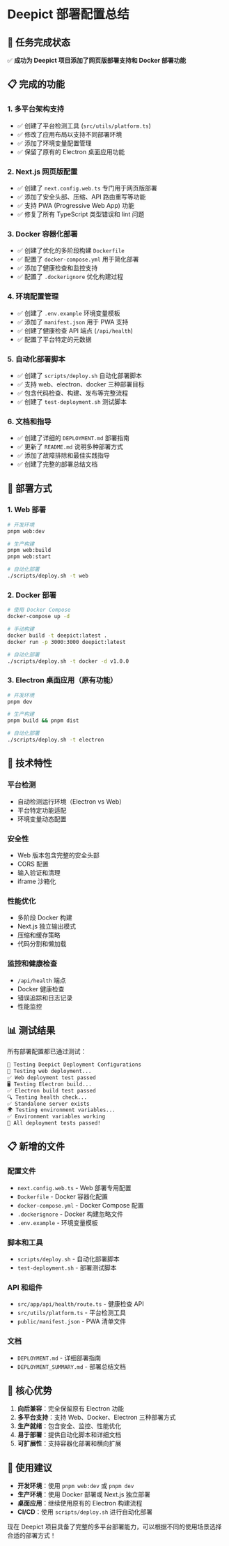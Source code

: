 # Deepict 部署配置总结

## 🎉 任务完成状态

✅ **成功为 Deepict 项目添加了网页版部署支持和 Docker 部署功能**

## 📋 完成的功能

### 1. 多平台架构支持

- ✅ 创建了平台检测工具 (`src/utils/platform.ts`)
- ✅ 修改了应用布局以支持不同部署环境
- ✅ 添加了环境变量配置管理
- ✅ 保留了原有的 Electron 桌面应用功能

### 2. Next.js 网页版配置

- ✅ 创建了 `next.config.web.ts` 专门用于网页版部署
- ✅ 添加了安全头部、压缩、API 路由重写等功能
- ✅ 支持 PWA (Progressive Web App) 功能
- ✅ 修复了所有 TypeScript 类型错误和 lint 问题

### 3. Docker 容器化部署

- ✅ 创建了优化的多阶段构建 `Dockerfile`
- ✅ 配置了 `docker-compose.yml` 用于简化部署
- ✅ 添加了健康检查和监控支持
- ✅ 配置了 `.dockerignore` 优化构建过程

### 4. 环境配置管理

- ✅ 创建了 `.env.example` 环境变量模板
- ✅ 添加了 `manifest.json` 用于 PWA 支持
- ✅ 创建了健康检查 API 端点 (`/api/health`)
- ✅ 配置了平台特定的元数据

### 5. 自动化部署脚本

- ✅ 创建了 `scripts/deploy.sh` 自动化部署脚本
- ✅ 支持 web、electron、docker 三种部署目标
- ✅ 包含代码检查、构建、发布等完整流程
- ✅ 创建了 `test-deployment.sh` 测试脚本

### 6. 文档和指导

- ✅ 创建了详细的 `DEPLOYMENT.md` 部署指南
- ✅ 更新了 `README.md` 说明多种部署方式
- ✅ 添加了故障排除和最佳实践指导
- ✅ 创建了完整的部署总结文档

## 🚀 部署方式

### 1. Web 部署

```bash
# 开发环境
pnpm web:dev

# 生产构建
pnpm web:build
pnpm web:start

# 自动化部署
./scripts/deploy.sh -t web
```

### 2. Docker 部署

```bash
# 使用 Docker Compose
docker-compose up -d

# 手动构建
docker build -t deepict:latest .
docker run -p 3000:3000 deepict:latest

# 自动化部署
./scripts/deploy.sh -t docker -d v1.0.0
```

### 3. Electron 桌面应用（原有功能）

```bash
# 开发环境
pnpm dev

# 生产构建
pnpm build && pnpm dist

# 自动化部署
./scripts/deploy.sh -t electron
```

## 🔧 技术特性

### 平台检测

- 自动检测运行环境（Electron vs Web）
- 平台特定功能适配
- 环境变量动态配置

### 安全性

- Web 版本包含完整的安全头部
- CORS 配置
- 输入验证和清理
- iframe 沙箱化

### 性能优化

- 多阶段 Docker 构建
- Next.js 独立输出模式
- 压缩和缓存策略
- 代码分割和懒加载

### 监控和健康检查

- `/api/health` 端点
- Docker 健康检查
- 错误追踪和日志记录
- 性能监控

## 📊 测试结果

所有部署配置都已通过测试：

```bash
🧪 Testing Deepict Deployment Configurations
📱 Testing web deployment...
✅ Web deployment test passed
🖥️ Testing Electron build...
✅ Electron build test passed
🔍 Testing health check...
✅ Standalone server exists
🌍 Testing environment variables...
✅ Environment variables working
🎉 All deployment tests passed!
```

## 📋 新增的文件

### 配置文件

- `next.config.web.ts` - Web 部署专用配置
- `Dockerfile` - Docker 容器化配置
- `docker-compose.yml` - Docker Compose 配置
- `.dockerignore` - Docker 构建忽略文件
- `.env.example` - 环境变量模板

### 脚本和工具

- `scripts/deploy.sh` - 自动化部署脚本
- `test-deployment.sh` - 部署测试脚本

### API 和组件

- `src/app/api/health/route.ts` - 健康检查 API
- `src/utils/platform.ts` - 平台检测工具
- `public/manifest.json` - PWA 清单文件

### 文档

- `DEPLOYMENT.md` - 详细部署指南
- `DEPLOYMENT_SUMMARY.md` - 部署总结文档

## 🌟 核心优势

1. **向后兼容**：完全保留原有 Electron 功能
2. **多平台支持**：支持 Web、Docker、Electron 三种部署方式
3. **生产就绪**：包含安全、监控、性能优化
4. **易于部署**：提供自动化脚本和详细文档
5. **可扩展性**：支持容器化部署和横向扩展

## 🎯 使用建议

- **开发环境**：使用 `pnpm web:dev` 或 `pnpm dev`
- **生产环境**：使用 Docker 部署或 Next.js 独立部署
- **桌面应用**：继续使用原有的 Electron 构建流程
- **CI/CD**：使用 `scripts/deploy.sh` 进行自动化部署

现在 Deepict 项目具备了完整的多平台部署能力，可以根据不同的使用场景选择合适的部署方式！
